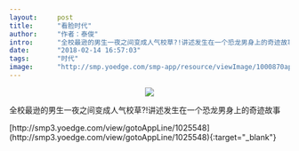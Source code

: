 ```yaml
---
layout:     post
title:      "看脸时代"
author:     "作者：泰俊"
intro:      "全校最逊的男生一夜之间变成人气校草?!讲述发生在一个恐龙男身上的奇迹故事"
date:       "2018-02-14 16:57:03"
tags:       "时代"
image:      "http://smp.yoedge.com/smp-app/resource/viewImage/1000870appline.png"
---
```

<div style="text-align: center">
<p><img src="http://smp.yoedge.com/smp-app/resource/viewImage/1000870appline.png"/></p>
</div>
<p class="post-meta">
<span>全校最逊的男生一夜之间变成人气校草?!讲述发生在一个恐龙男身上的奇迹故事</span>
</p>
[http://smp3.yoedge.com/view/gotoAppLine/1025548](http://smp3.yoedge.com/view/gotoAppLine/1025548){:target="_blank"}


